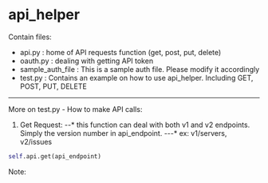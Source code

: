 # api_helper

Contain files:
* api.py : home of API requests function (get, post, put, delete)
* oauth.py : dealing with getting API token
* sample_auth_file : This is a sample auth file. Please modify it accordingly 
* test.py : Contains an example on how to use api_helper. Including GET, POST, PUT, DELETE

----
More on test.py - How to make API calls:

1. Get Request: 
--* this function can deal with both v1 and v2 endpoints. Simply the version number in api_endpoint.
---* ex: v1/servers, v2/issues
```python
self.api.get(api_endpoint)
```
Note:
